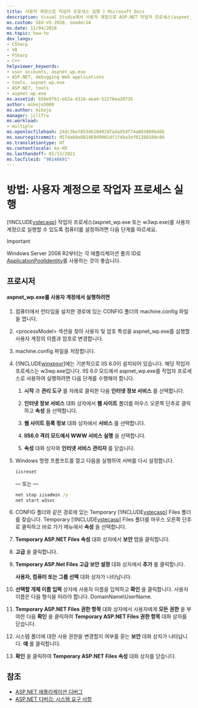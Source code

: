 ```yaml
---
title: 사용자 계정으로 작업자 프로세스 실행 | Microsoft Docs
description: Visual Studio에서 사용자 계정으로 ASP.NET 작업자 프로세스(aspnet_wp.exe 또는 w3wp.exe)를 실행할 수 있도록 컴퓨터를 설정합니다.
ms.custom: SEO-VS-2020, seodec18
ms.date: 11/04/2016
ms.topic: how-to
dev_langs:
- CSharp
- VB
- FSharp
- C++
helpviewer_keywords:
- user accounts, aspnet_wp.exe
- ASP.NET, debugging Web applications
- tools, aspnet_wp.exe
- ASP.NET, tools
- aspnet_wp.exe
ms.assetid: b58e97b1-e62a-4318-aea4-52276ea20735
author: mikejo5000
ms.author: mikejo
manager: jillfra
ms.workload:
- multiple
ms.openlocfilehash: 24dc3be78534610492dfada954f74a883808b40b
ms.sourcegitcommit: 957da60a881469d9001df1f4ba3ef01388109c86
ms.translationtype: HT
ms.contentlocale: ko-KR
ms.lasthandoff: 01/13/2021
ms.locfileid: "98148691"
---
```

# <a name="how-to-run-the-worker-process-under-a-user-account"></a>방법: 사용자 계정으로 작업자 프로세스 실행
[!INCLUDE[vstecasp](../code-quality/includes/vstecasp_md.md)] 작업자 프로세스(aspnet_wp.exe 또는 w3wp.exe)를 사용자 계정으로 실행할 수 있도록 컴퓨터를 설정하려면 다음 단계를 따르세요.

 > [!IMPORTANT]
 > Windows Server 2008 R2부터는 각 애플리케이션 풀의 ID로 [ApplicationPoolIdentity](/iis/manage/configuring-security/application-pool-identities)를 사용하는 것이 좋습니다.

## <a name="procedure"></a>프로시저

#### <a name="to-run-aspnet_wpexe-under-a-user-account"></a>aspnet_wp.exe를 사용자 계정에서 실행하려면

1. 컴퓨터에서 런타임을 설치한 경로에 있는 CONFIG 폴더의 machine.config 파일을 엽니다.

2. &lt;processModel&gt; 섹션을 찾아 사용자 및 암호 특성을 aspnet_wp.exe를 실행할 사용자 계정의 이름과 암호로 변경합니다.

3. machine.config 파일을 저장합니다.

4. [!INCLUDE[winxpsvr](../debugger/includes/winxpsvr_md.md)]에는 기본적으로 IIS 6.0이 설치되어 있습니다. 해당 작업자 프로세스는 w3wp.exe입니다. IIS 6.0 모드에서 aspnet_wp.exe를 작업자 프로세스로 사용하여 실행하려면 다음 단계를 수행해야 합니다.

   1. **시작** 과 **관리 도구** 를 차례로 클릭한 다음 **인터넷 정보 서비스** 를 선택합니다.

   2. **인터넷 정보 서비스** 대화 상자에서 **웹 사이트** 폴더를 마우스 오른쪽 단추로 클릭하고 **속성** 을 선택합니다.

   3. **웹 사이트 등록 정보** 대화 상자에서 **서비스** 를 선택합니다.

   4. **IIS6.0 격리 모드에서 WWW 서비스 실행** 을 선택합니다.

   5. **속성** 대화 상자와 **인터넷 서비스 관리자** 를 닫습니다.

5. Windows 명령 프롬프트를 열고 다음을 실행하여 서버를 다시 설정합니다.

   ```cmd
   iisreset
   ```

   — 또는 —

   ```cmd
   net stop iisadmin /y
   net start w3svc
   ```

6. CONFIG 폴더와 같은 경로에 있는 Temporary [!INCLUDE[vstecasp](../code-quality/includes/vstecasp_md.md)] Files 폴더를 찾습니다. Temporary [!INCLUDE[vstecasp](../code-quality/includes/vstecasp_md.md)] Files 폴더를 마우스 오른쪽 단추로 클릭하고 바로 가기 메뉴에서 **속성** 을 선택합니다.

7. **Temporary ASP.NET Files 속성** 대화 상자에서 **보안** 탭을 클릭합니다.

8. **고급** 을 클릭합니다.

9. **Temporary ASP.Net Files 고급 보안 설정** 대화 상자에서 **추가** 를 클릭합니다.

    **사용자, 컴퓨터 또는 그룹 선택** 대화 상자가 나타납니다.

10. **선택할 개체 이름 입력** 상자에 사용자 이름을 입력하고 **확인** 을 클릭합니다. 사용자 이름은 다음 형식을 따라야 합니다. DomainName\UserName.

11. **Temporary ASP.NET Files 권한 항목** 대화 상자에서 사용자에게 **모든 권한** 을 부여한 다음 **확인** 을 클릭하여 **Temporary ASP.NET Files 권한 항목** 대화 상자를 닫습니다.

12. 시스템 폴더에 대한 사용 권한을 변경할지 여부를 묻는 **보안** 대화 상자가 나타납니다. **예** 를 클릭합니다.

13. **확인** 을 클릭하여 **Temporary ASP.NET Files 속성** 대화 상자를 닫습니다.

## <a name="see-also"></a>참조
- [ASP.NET 애플리케이션 디버그](../debugger/how-to-enable-debugging-for-aspnet-applications.md)
- [ASP.NET 디버깅: 시스템 요구 사항](../debugger/aspnet-debugging-system-requirements.md)

